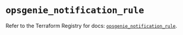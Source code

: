 # `opsgenie_notification_rule`

Refer to the Terraform Registry for docs: [`opsgenie_notification_rule`](https://registry.terraform.io/providers/opsgenie/opsgenie/0.6.37/docs/resources/notification_rule).
